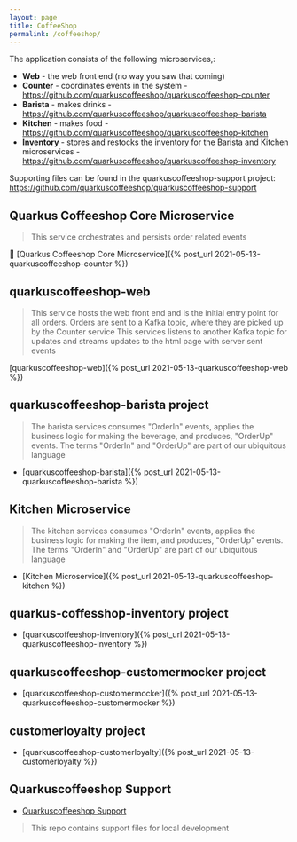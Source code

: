 ```yaml
---
layout: page
title: CoffeeShop
permalink: /coffeeshop/
---
```


The application consists of the following microservices,:

* **Web** - the web front end (no way you saw that coming)
* **Counter** - coordinates events in the system - https://github.com/quarkuscoffeeshop/quarkuscoffeeshop-counter
* **Barista** - makes drinks - https://github.com/quarkuscoffeeshop/quarkuscoffeeshop-barista
* **Kitchen** - makes food - https://github.com/quarkuscoffeeshop/quarkuscoffeeshop-kitchen
* **Inventory** - stores and restocks the inventory for the Barista and Kitchen microservices - https://github.com/quarkuscoffeeshop/quarkuscoffeeshop-inventory

Supporting files can be found in the quarkuscoffeeshop-support project: https://github.com/quarkuscoffeeshop/quarkuscoffeeshop-support 

## Quarkus Coffeeshop Core Microservice
>This service orchestrates and persists order related events

:link: [Quarkus Coffeeshop Core Microservice]({% post_url 2021-05-13-quarkuscoffeeshop-counter %})

## quarkuscoffeeshop-web
> This service hosts the web front end and is the initial entry point for all orders. Orders are sent to a Kafka topic, where they are picked up by the Counter service
This services listens to another Kafka topic for updates and streams updates to the html page with server sent events  

[quarkuscoffeeshop-web]({% post_url 2021-05-13-quarkuscoffeeshop-web %})


## quarkuscoffeeshop-barista project
>The barista services consumes "OrderIn" events, applies the business logic for making the beverage, and produces, "OrderUp" events. The terms "OrderIn" and "OrderUp" are part of our ubiquitous language
* [quarkuscoffeeshop-barista]({% post_url 2021-05-13-quarkuscoffeeshop-barista %})


## Kitchen Microservice
>The kitchen services consumes "OrderIn" events, applies the business logic for making the item, and produces, "OrderUp" events. The terms "OrderIn" and "OrderUp" are part of our ubiquitous language
* [Kitchen Microservice]({% post_url 2021-05-13-quarkuscoffeeshop-kitchen %})

## quarkus-coffesshop-inventory project
* [quarkuscoffeeshop-inventory]({% post_url 2021-05-13-quarkuscoffeeshop-inventory %})

## quarkuscoffeeshop-customermocker project
* [quarkuscoffeeshop-customermocker]({% post_url 2021-05-13-quarkuscoffeeshop-customermocker %})

## customerloyalty project
* [quarkuscoffeeshop-customerloyalty]({% post_url 2021-05-13-customerloyalty %})

## Quarkuscoffeeshop Support
* [Quarkuscoffeeshop Support](https://github.com/quarkuscoffeeshop/quarkuscoffeeshop-support)
>This repo contains support files for local development
